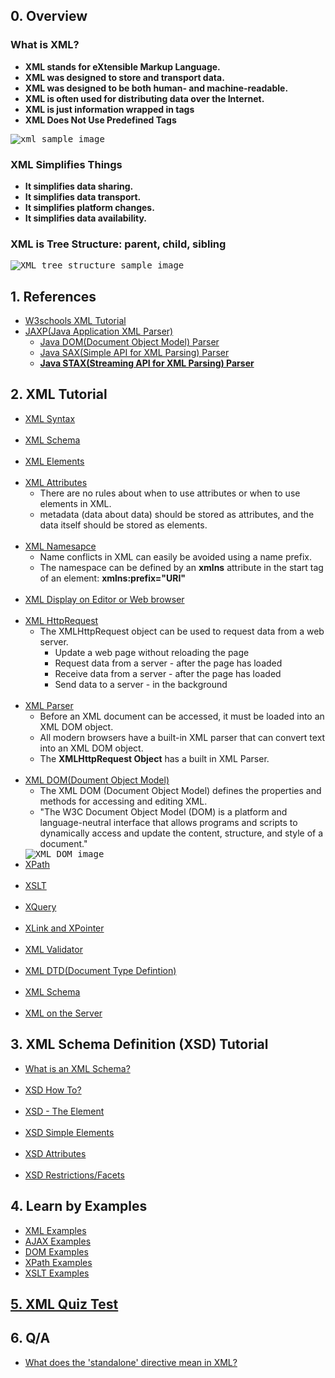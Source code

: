 ## 0. Overview
<p>
  <h3>What is XML?</h3>
    <ul>
      <li><strong>XML stands for eXtensible Markup Language.</strong></li>
      <li><strong>XML was designed to store and transport data.</strong></li>
      <li><strong>XML was designed to be both human- and machine-readable.</strong></li>
      <li><strong>XML is often used for distributing data over the Internet.</strong></li>
      <li><strong>XML is just information wrapped in tags</strong></li>
      <li><strong>XML Does Not Use Predefined Tags</strong></li>
    </ul>
  
  <kbd>
    <img src="https://www.novixys.com/library/xml_mapping.1/XMLSample.jpg" alt="xml sample image">
  </kbd>
  
  <h3>XML Simplifies Things</h3>
    <ul>
      <li><strong>It simplifies data sharing.</strong></li>
      <li><strong>It simplifies data transport.</strong></li>
      <li><strong>It simplifies platform changes.</strong></li>
      <li><strong>It simplifies data availability.</strong></li>
    </ul>
    
   <h3>XML is Tree Structure: parent, child, sibling</h3>
    <kbd>
      <img src="https://www.w3schools.com/xml/nodetree.gif" alt="XML tree structure sample image">
    </kbd>
</p>


## 1. References
<ul>
  <li><a href="https://www.w3schools.com/xml/">W3schools XML Tutorial</a></li>
  <li><a href="https://www.oracle.com/technetwork/java/intro-140052.html">JAXP(Java Application XML Parser)</a>
    <ul>
      <li><a href="https://www.tutorialspoint.com/java_xml/java_dom_parser.htm">Java DOM(Document Object Model) Parser</a></li>
      <li><a href="https://www.tutorialspoint.com/java_xml/java_sax_parser.htm">Java SAX(Simple API for XML Parsing) Parser</a></li>
      <li><a href="https://www.tutorialspoint.com/java_xml/java_stax_parser.htm"><Strong>Java STAX(Streaming API for XML Parsing) Parser</strong></a></li>
    </ul>
  </li>
</ul>


## 2. XML Tutorial
<ul>
  <li><a href="https://www.w3schools.com/xml/xml_syntax.asp">XML Syntax</a></li><br>
  
  <li><a href="https://www.w3schools.com/xml/xml_schema.asp">XML Schema</a></li><br>
  
  <li><a href="https://www.w3schools.com/xml/xml_elements.asp">XML Elements</a></li><br>
  
  <li><a href="https://www.w3schools.com/xml/xml_attributes.asp">XML Attributes</a>
    <ul>
      <li>There are no rules about when to use attributes or when to use elements in XML.</li>
      <li>metadata (data about data) should be stored as attributes, and the data itself should be stored as elements.</li>
    </ul>
  </li><br>
  
  <li><a href="https://www.w3schools.com/xml/xml_namespaces.asp">XML Namesapce</a>
    <ul>
      <li>Name conflicts in XML can easily be avoided using a name prefix.</li>
      <li>The namespace can be defined by an <strong>xmlns</strong> attribute in the start tag of an element: <strong>xmlns:prefix="URI"</strong></li>
    </ul>
  </li><br>
  
  <li><a href="https://www.w3schools.com/xml/xml_display.asp">XML Display on Editor or Web browser</a></li><br>
  
  <li><a href="">XML HttpRequest</a>
    <ul>
      <li>The XMLHttpRequest object can be used to request data from a web server.
        <ul>
          <li>Update a web page without reloading the page</li>
          <li>Request data from a server - after the page has loaded</li>
          <li>Receive data from a server  - after the page has loaded</li>
          <li>Send data to a server - in the background</li>
        </ul>
      </li>
    </ul>
  </li><br>
  
  <li><a href="https://www.w3schools.com/xml/xml_parser.asp">XML Parser</a>
    <ul>
      <li>Before an XML document can be accessed, it must be loaded into an XML DOM object.</li>
      <li>All modern browsers have a built-in XML parser that can convert text into an XML DOM object.</li>
      <li>The <strong>XMLHttpRequest Object</strong> has a built in XML Parser.</li>
    </ul>
  </li><br>
  
  <li><a href="https://www.w3schools.com/xml/xml_dom.asp">XML DOM(Doument Object Model)</a>
    <ul>
      <li>The XML DOM (Document Object Model) defines the properties and methods for accessing and editing XML.</li>
      <li>"The W3C Document Object Model (DOM) is a platform and language-neutral interface that allows programs and scripts to dynamically access and update the content, structure, and style of a document."</li>
    </ul>
  </li>
  <kbd>
    <img src="https://www.w3schools.com/xml/nodetree.gif" alt="XML DOM image">
  </kbd><br>
  
  <li><a href="https://www.w3schools.com/xml/xml_xpath.asp">XPath</a></li><br>
  
  <li><a href="https://www.w3schools.com/xml/xml_xslt.asp">XSLT</a></li><br>
  
  <li><a href="https://www.w3schools.com/xml/xml_xquery.asp">XQuery</a></li><br>
  
  <li><a href="https://www.w3schools.com/xml/xml_xlink.asp">XLink and XPointer</a></li><br>
  
  <li><a href="https://www.w3schools.com/xml/xml_validator.asp">XML Validator</a></li><br>
  
  <li><a href="https://www.w3schools.com/xml/xml_dtd.asp">XML DTD(Document Type Defintion)</a></li><br>
  
  <li><a href="https://www.w3schools.com/xml/xml_schema.asp">XML Schema</a></li><br>
  
  <li><a href="https://www.w3schools.com/xml/xml_server.asp">XML on the Server</a></li>
</ul>


## 3. XML Schema Definition (XSD) Tutorial
<ul>
  <li><a href="https://www.w3schools.com/xml/schema_intro.asp">What is an XML Schema?</a></li><br>
  
  <li><a href="https://www.w3schools.com/xml/schema_howto.asp">XSD How To?</a></li><br>
  
  <li><a href="https://www.w3schools.com/xml/schema_schema.asp">XSD - The <schema> Element</a></li><br>
  
  <li><a href="https://www.w3schools.com/xml/schema_simple.asp">XSD Simple Elements</a></li><br>
  
  <li><a href="https://www.w3schools.com/xml/schema_simple_attributes.asp">XSD Attributes</a></li><br>
  
  <li><a href="https://www.w3schools.com/xml/schema_facets.asp">XSD Restrictions/Facets</a></li>
</ul>

## 4. Learn by Examples
  <ul>
    <li><a href="https://www.w3schools.com/xml/xml_examples.asp">XML Examples</a></li>
    <li><a href="https://www.w3schools.com/xml/ajax_examples.asp">AJAX Examples</a></li>
    <li><a href="https://www.w3schools.com/xml/ajax_examples.asp">DOM Examples</a></li>
    <li><a href="https://www.w3schools.com/xml/xpath_examples.asp">XPath Examples</a></li>
    <li><a href="https://www.w3schools.com/xml/xsl_examples.asp">XSLT Examples</a></li>
  </ul>

## [5. XML Quiz Test](https://www.w3schools.com/xml/xml_quiz.asp)


## 6. Q/A
<ul>
  <li><a href="https://stackoverflow.com/questions/5578645/what-does-the-standalone-directive-mean-in-xml">What does the 'standalone' directive mean in XML?</a></li>
</ul>
